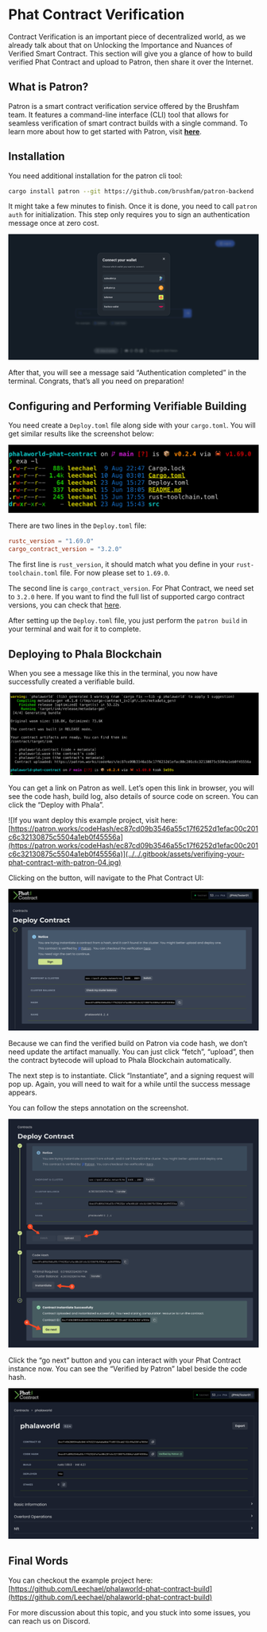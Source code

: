 # Phat Contract Verification

Contract Verification is an important piece of decentralized world, as we already talk about that on Unlocking the Importance and Nuances of Verified Smart Contract. This section will give you a glance of how to build verified Phat Contract and upload to Patron, then share it over the Internet.

## What is Patron?

Patron is a smart contract verification service offered by the Brushfam team. It features a command-line interface (CLI) tool that allows for seamless verification of smart contract builds with a single command. To learn more about how to get started with Patron, visit **[here](https://patron.works/getting-started)**.

## Installation

You need additional installation for the patron cli tool:

```bash
cargo install patron --git https://github.com/brushfam/patron-backend
```

It might take a few minutes to finish. Once it is done, you need to call `patron auth` for initialization. This step only requires you to sign an authentication message once at zero cost.

![Connect wallet for Patron](../../.gitbook/assets/verifiying-your-phat-contract-with-patron-01.jpg)

After that, you will see a message said “Authentication completed” in the terminal. Congrats, that’s all you need on preparation!

## Configuring and Performing Verifiable Building

You need create a `Deploy.toml` file along side with your `cargo.toml`. You will get similar results like the screenshot below:

![Folder structure for Phat Contract with Patron](../../.gitbook/assets/verifiying-your-phat-contract-with-patron-02.jpg)

There are two lines in the `Deploy.toml` file:

```toml
rustc_version = "1.69.0"
cargo_contract_version = "3.2.0"
```

The first line is `rust_version`, it should match what you define in your `rust-toolchain.toml` file. For now please set to `1.69.0`.

The second line is `cargo_contract_version`. For Phat Contract, we need set to `3.2.0` here. If you want to find the full list of supported cargo contract versions, you can check that [here](https://hub.docker.com/r/paritytech/contracts-verifiable/tags).

After setting up the `Deploy.toml` file, you just perform the `patron build` in your terminal and wait for it to complete.

## Deploying to Phala Blockchain

When you see a message like this in the terminal, you now have successfully created a verifiable build.

![Message when your Phat Contract compiled successfully on Patron](../../.gitbook/assets/verifiying-your-phat-contract-with-patron-03.jpg)

You can get a link on Patron as well. Let’s open this link in browser, you will see the code hash, build log, also details of source code on screen. You can click the “Deploy with Phala”.

![If you want deploy this example project, visit here: [https://patron.works/codeHash/ec87cd09b3546a55c17f6252d1efac00c201c6c32130875c5504a1eb0f45556a](https://patron.works/codeHash/ec87cd09b3546a55c17f6252d1efac00c201c6c32130875c5504a1eb0f45556a)](../../.gitbook/assets/verifiying-your-phat-contract-with-patron-04.jpg)

Clicking on the button, will navigate to the Phat Contract UI:

![The landing page when you deploy Phat Contract via Patron](../../.gitbook/assets/verifiying-your-phat-contract-with-patron-05.jpg)

Because we can find the verified build on Patron via code hash, we don’t need update the artifact manually. You can just click “fetch”, “upload”, then the contract bytecode will upload to Phala Blockchain automatically.

The next step is to instantiate. Click “Instantiate”, and a signing request will pop up. Again, you will need to wait for a while until the success message appears.

You can follow the steps annotation on the screenshot.

![Step guide of deploying Phat Contract](../../.gitbook/assets/verifiying-your-phat-contract-with-patron-06.jpg)

Click the “go next” button and you can interact with your Phat Contract instance now. You can see the “Verified by Patron” label beside the code hash.

![Sceenshot of Phat Contract Deploy successfully](../../.gitbook/assets/verifiying-your-phat-contract-with-patron-07.jpg)

## Final Words

You can checkout the example project here: [https://github.com/Leechael/phalaworld-phat-contract-build](https://github.com/Leechael/phalaworld-phat-contract-build)

For more discussion about this topic, and you stuck into some issues, you can reach us on Discord.
